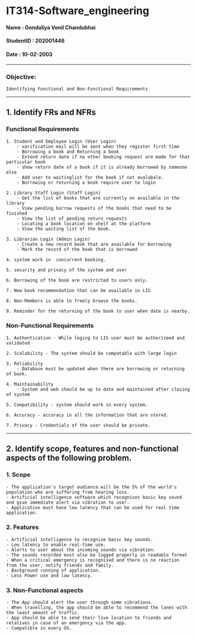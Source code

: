 # IT314-Software_engineering

#### Name       : Gondaliya Venil Chandubhai
#### StudentID  : 202001446
#### Date       : 10-02-2003
----

### Objective:
    Identifying Functional and Non-Functional Requirements
----
## 1. Identify FRs and NFRs
### Functional Requirements
    1. Student and Employee Login (User Login)
        - varification mail will be sent when they register first time
        - Borrowing a book and Returning a book
        - Extend return date if no other booking request are made for that particular book
        - show return date of a book if it is already borrowed by someone else
        - Add user to waitinglist for the book if not avalabale.
        - Borrowing or returning a book require user to login
    
    2. Library Staff Login (Staff Login)
        - Get the list of books that are currently on available in the library
        - View pending borrow requests of the books that need to be finished
        - View the list of pending return requests 
        - Locating a book location on shelf at the platform
        - View the waiting list of the book.
        
    3. Librarian Login (Admin Login)
        - Create a new record book that are available for borrowing
        - Mark the record of the book that is borrowed
   
    4. system work in  concurrent booking.
    
    5. security and privacy of the system and user
    
    6. Borrowing of the book are restricted to users only.
    
    7. New book recommendation that can be available in LIS
    
    8. Non-Members is able to freely browse the books.
    
    9. Reminder for the returning of the book to user when date is nearby.
    
 ### Non-Functional Requirements
    
    1. Authentication - While loging to LIS user must be authorizeed and validated
    
    2. Scalability - The system should be compatable with large login
    
    3. Reliability
        - Database must be updated when there are borrowing or returning of book.
        
    4. Maintainability 
        - System and web should be up to date and maintained after closing of system
    
    5. Compatibility - system should work in every system.
    
    6. Accuracy - accuracy in all the information that are stored.
    
    7. Privacy - Credentials of the user should be private.
    
----
## 2. Identify scope, features and non-functional aspects of the following problem.

### 1. Scope
    - The application's target audience will be the 5% of the world's population who are suffering from hearing loss. 
    - Artificial intelligence software which recognises basic key sound and give immediate alert via vibration to user.
    - Application must have low latency that can be used for real time application.
    
### 2. Features
    - Artificial intelligence to recognise basic key sounds.
    - Low latency to enable real-time use.
    - Alerts to user about the incoming sounds via vibration.
    - The sounds recorded must also be logged properly in readable format
    - When a critical emergency is recognised and there is no reaction from the user, notify friends and family.
    - Background running of application.
    - Less Power use and law latency.

### 3. Non-Functional aspects
    - The App should alert the user through some vibrations.
    - When travelling, the app should be able to recommend the lanes with the least amount of traffic.
    - App should be able to send their live location to friends and relatives in case of an emergency via the app.
    - Compatible in every OS.
